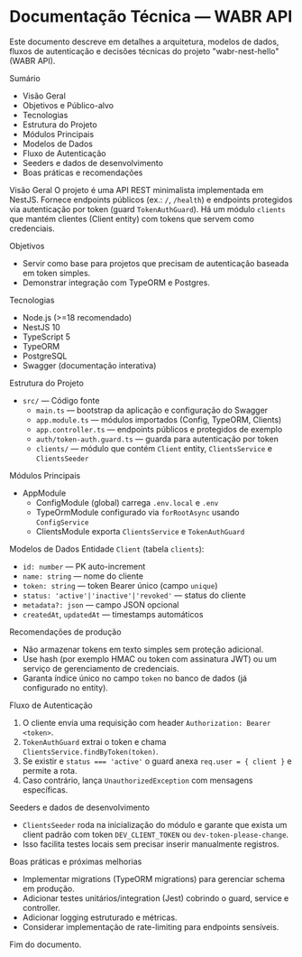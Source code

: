 # Documentação Técnica — WABR API

Este documento descreve em detalhes a arquitetura, modelos de dados, fluxos de autenticação e decisões técnicas do projeto "wabr-nest-hello" (WABR API).

Sumário
- Visão Geral
- Objetivos e Público-alvo
- Tecnologias
- Estrutura do Projeto
- Módulos Principais
- Modelos de Dados
- Fluxo de Autenticação
- Seeders e dados de desenvolvimento
- Boas práticas e recomendações

Visão Geral
O projeto é uma API REST minimalista implementada em NestJS. Fornece endpoints públicos (ex.: `/`, `/health`) e endpoints protegidos via autenticação por token (guard `TokenAuthGuard`). Há um módulo `clients` que mantém clientes (Client entity) com tokens que servem como credenciais.

Objetivos
- Servir como base para projetos que precisam de autenticação baseada em token simples.
- Demonstrar integração com TypeORM e Postgres.

Tecnologias
- Node.js (>=18 recomendado)
- NestJS 10
- TypeScript 5
- TypeORM
- PostgreSQL
- Swagger (documentação interativa)

Estrutura do Projeto
- `src/` — Código fonte
  - `main.ts` — bootstrap da aplicação e configuração do Swagger
  - `app.module.ts` — módulos importados (Config, TypeORM, Clients)
  - `app.controller.ts` — endpoints públicos e protegidos de exemplo
  - `auth/token-auth.guard.ts` — guarda para autenticação por token
  - `clients/` — módulo que contém `Client` entity, `ClientsService` e `ClientsSeeder`

Módulos Principais
- AppModule
  - ConfigModule (global) carrega `.env.local` e `.env`
  - TypeOrmModule configurado via `forRootAsync` usando `ConfigService`
  - ClientsModule exporta `ClientsService` e `TokenAuthGuard`

Modelos de Dados
Entidade `Client` (tabela `clients`):
- `id: number` — PK auto-increment
- `name: string` — nome do cliente
- `token: string` — token Bearer único (campo `unique`)
- `status: 'active'|'inactive'|'revoked'` — status do cliente
- `metadata?: json` — campo JSON opcional
- `createdAt`, `updatedAt` — timestamps automáticos

Recomendações de produção
- Não armazenar tokens em texto simples sem proteção adicional.
- Use hash (por exemplo HMAC ou token com assinatura JWT) ou um serviço de gerenciamento de credenciais.
- Garanta índice único no campo `token` no banco de dados (já configurado no entity).

Fluxo de Autenticação
1. O cliente envia uma requisição com header `Authorization: Bearer <token>`.
2. `TokenAuthGuard` extrai o token e chama `ClientsService.findByToken(token)`.
3. Se existir e `status === 'active'` o guard anexa `req.user = { client }` e permite a rota.
4. Caso contrário, lança `UnauthorizedException` com mensagens específicas.

Seeders e dados de desenvolvimento
- `ClientsSeeder` roda na inicialização do módulo e garante que exista um client padrão com token `DEV_CLIENT_TOKEN` ou `dev-token-please-change`.
- Isso facilita testes locais sem precisar inserir manualmente registros.

Boas práticas e próximas melhorias
- Implementar migrations (TypeORM migrations) para gerenciar schema em produção.
- Adicionar testes unitários/integration (Jest) cobrindo o guard, service e controller.
- Adicionar logging estruturado e métricas.
- Considerar implementação de rate-limiting para endpoints sensíveis.

Fim do documento.
